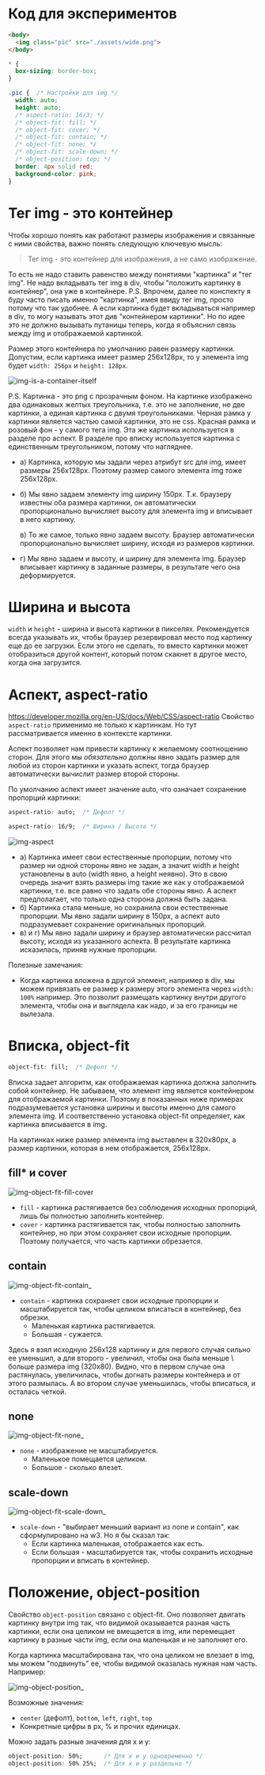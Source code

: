 # Код для экспериментов

```html
<body>
  <img class="pic" src="./assets/wide.png">
</body>
```

```css
* {
  box-sizing: border-box;
}

.pic {  /* Настройки для img */
  width: auto;
  height: auto;
  /* aspect-ratio: 16/3; */
  /* object-fit: fill; */
  /* object-fit: cover; */
  /* object-fit: contain; */
  /* object-fit: none; */
  /* object-fit: scale-down; */
  /* object-position: top; */
  border: 4px solid red;
  background-color: pink;
}
```

# Тег img - это контейнер

Чтобы хорошо понять как работают размеры изображения и связанные с ними свойства, важно понять следующую ключевую мысль:

> Тег img - это контейнер для изображения, а не само изображение.

То есть не надо ставить равенство между понятиями "картинка" и "тег img". Не надо вкладывать тег img в div, чтобы "положить картинку в контейнер", она уже в контейнере. P.S. Впрочем, далее по конспекту я буду часто писать именно "картинка", имея ввиду тег img, просто потому что так удобнее. А если картинка будет вкладываться например в div, то могу называть этот див "контейнером картинки". Но по идее это не должно вызывать путаницы теперь, когда я объяснил связь между img и отображаемой картинкой.

Размер этого контейнера по умолчанию равен размеру картинки. Допустим, если картинка имеет размер 256х128px, то у элемента img будет `width: 256px` и `height: 128px`.

![img-is-a-container-itself](img/img-is-a-container-itself.png)

P.S. Картинка - это png с прозрачным фоном. На картинке изображено два одинаковых желтых треугольника, т.е. это не заполнение, не две картинки, а единая картинка с двумя треугольниками. Черная рамка у картинки является частью самой картинки, это не css. Красная рамка и розовый фон - у самого тега img. Эта же картинка используется в разделе про аспект. В разделе про вписку используется картинка с единственным треугольником, потому что нагляднее.

* а) Картинка, которую мы задали через атрибут src для img, имеет размеры 256х128px. Поэтому размер самого элемента img тоже 256x128px.

* б) Мы явно задаем элементу img ширину 150px. Т.к. браузеру известны оба размера картинки, он автоматически пропорционально вычисляет высоту для элемента img и вписывает в него картинку.

  в) То же самое, только явно задаем высоту. Браузер автоматически пропорционально вычисляет ширину, исходя из размеров картинки.

* г) Мы явно задаем и высоту, и ширину для элемента img. Браузер вписывает картинку в заданные размеры, в результате чего она деформируется.

# Ширина и высота

`width` и `height` - ширина и высота картинки в пикселях. Рекомендуется всегда указывать их, чтобы браузер резервировал место под картинку еще до ее загрузки. Если этого не сделать, то вместо картинки может отобразиться другой контент, который потом скакнет в другое место, когда она загрузится.

# Аспект, aspect-ratio

https://developer.mozilla.org/en-US/docs/Web/CSS/aspect-ratio Свойство `aspect-ratio` применимо не только к картинкам. Но тут рассматривается именно в контексте картинки.

Аспект позволяет нам привести картинку к желаемому соотношению сторон. Для этого мы *обязательно* должны явно задать размер для любой из сторон картинки и указать аспект, тогда браузер автоматически вычислит размер второй стороны.

По умолчанию аспект имеет значение auto, что означает сохранение пропорций картинки:

```css
aspect-ratio: auto;  /* Дефолт */
```

```css
aspect-ratio: 16/9;  /* Ширина / Высота */
```

![img-aspect](img/img-aspect.png)

* а) Картинка имеет свои естественные пропорции, потому что размер ни одной стороны явно не задан, а значит width и height установлены в auto (width явно, а height неявно). Это в свою очередь значит взять размеры img такие же как у отображаемой картинки, т.е. все равно что задать обе стороны явно. А аспект предполагает, что только одна сторона должна быть задана.
* б) Картинка стала меньше, но сохранила свои естественные пропорции. Мы явно задали ширину в 150px, а аспект auto подразумевает сохранение оригинальных пропорций.
* в) и г) Мы явно задали ширину и браузер автоматически рассчитал высоту, исходя из указанного аспекта. В результате картинка исказилась, приняв нужные пропорции.

Полезные замечания:

* Когда картинка вложена в другой элемент, например в div, мы можем привязать ее размер к размеру этого элемента через `width: 100%` например. Это позволит размещать картинку внутри другого элемента, чтобы она и выглядела как надо, и за его границы не вылезала.

# Вписка, object-fit

```css
object-fit: fill;  /* Дефолт */
```

Вписка задает алгоритм, как отображаемая картинка должна заполнить собой контейнер. Не забываем, что элемент img является контейнером для отображаемой картинки. Поэтому в показанных ниже примерах подразумевается установка ширины и высоты именно для самого элемента img. И соответственно установка object-fit определяет, как картинка вписывается в img.

На картинках ниже размер элемента img выставлен в 320x80px, а размер картинки, которая в нем отображается, 256x128px.

## fill* и cover

<img src="img/img-object-fit-fill-cover_.png" alt="img-object-fit-fill-cover"  />

* `fill` - картинка растягивается без соблюдения исходных пропорций, лишь бы полностью заполнить контейнер.
* `cover` - картинка растягивается так, чтобы полностью заполнить контейнер, но при этом сохраняет свои исходные пропорции. Поэтому получается, что часть картинки обрезается.

## contain

![img-object-fit-contain_](img/img-object-fit-contain_.png)

* `contain` - картинка сохраняет свои исходные пропорции и масштабируется так, чтобы целиком вписаться в контейнер, без обрезки.
  * Маленькая картинка растягивается.
  * Большая - сужается.

Здесь я взял исходную 256х128 картинку и для первого случая сильно ее уменьшил, а для второго - увеличил, чтобы она была меньше \ больше размера img (320x80). Видно, что в первом случае она растянулась, увеличилась, чтобы догнать размеры контейнера и от этого размылась. А во втором случае уменьшилась, чтобы вписаться, и осталась четкой.

## none

![img-object-fit-none_](img/img-object-fit-none_.png)

* `none` - изображение не масштабируется.
  * Маленькое помещается целиком.
  * Большое - сколько влезет.

## scale-down

![img-object-fit-scale-down_](img/img-object-fit-scale-down_.png)

* `scale-down` - "выбирает меньший вариант из none и contain", как сформулировано на w3. Но я бы сказал так:
  * Если картинка маленькая, отображается как есть.
  * Если большая - масштабируется так, чтобы сохранить исходные пропорции и вписать в контейнер.

# Положение, object-position

Свойство `object-position` связано с object-fit. Оно позволяет двигать картинку внутри img так, что видимой оказывается разная часть картинки, если она целиком не вмещается в img, или перемещает картинку в разные части img, если она маленькая и не заполняет его.

Когда картинка масштабирована так, что она целиком не влезает в img, мы можем "подвинуть" ее, чтобы видимой оказалась нужная нам часть. Например:

![img-object-position_](img/img-object-position_.png)

Возможные значения:

* `center` (дефолт), `bottom`, `left`, `right`, `top`
* Конкретные цифры в px, % и прочих единицах.

Можно задать разные значения для x и y:

```css
object-position: 50%;      /* Для x и y одновременно */
object-position: 50% 25%;  /* Для x и y раздельно */
```

